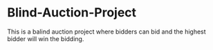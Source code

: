 # Blind-Auction-Project
This is a balind auction project where bidders can bid and the highest bidder will win the bidding.
